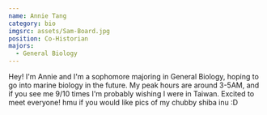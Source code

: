 ```yaml
---
name: Annie Tang
category: bio
imgsrc: assets/Sam-Board.jpg
position: Co-Historian
majors:
  - General Biology
---
```

Hey! I'm Annie and I'm a sophomore majoring in General Biology, hoping to go into marine biology in the future. My peak hours are around 3-5AM, and if you see me 9/10 times I'm probably wishing I were in Taiwan. Excited to meet everyone! hmu if you would like pics of my chubby shiba inu :D